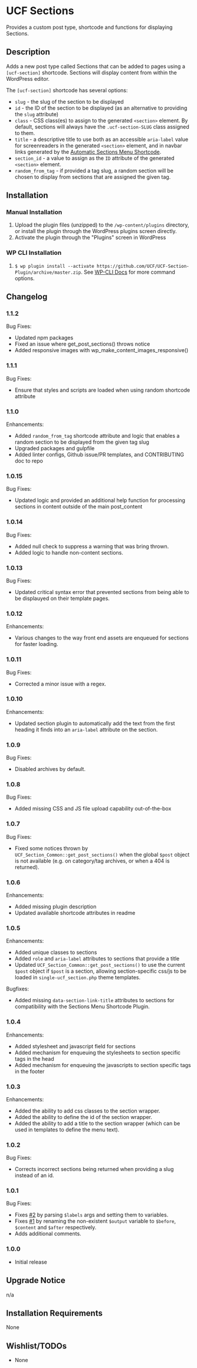 # UCF Sections #

Provides a custom post type, shortcode and functions for displaying Sections.


## Description ##

Adds a new post type called Sections that can be added to pages using a `[ucf-section]` shortcode. Sections will display content from within the WordPress editor.

The `[ucf-section]` shortcode has several options:
* `slug` - the slug of the section to be displayed
* `id` - the ID of the section to be displayed (as an alternative to providing the `slug` attribute)
* `class` - CSS class(es) to assign to the generated `<section>` element. By default, sections will always have the `.ucf-section-SLUG` class assigned to them.
* `title` - a descriptive title to use both as an accessible `aria-label` value for screenreaders in the generated `<section>` element, and in navbar links generated by the [Automatic Sections Menu Shortcode](https://github.com/UCF/Section-Menus-Shortcode).
* `section_id` - a value to assign as the `ID` attribute of the generated `<section>` element.
* `random_from_tag` - if provided a tag slug, a random section will be chosen to display from sections that are assigned the given tag.


## Installation ##

### Manual Installation ###
1. Upload the plugin files (unzipped) to the `/wp-content/plugins` directory, or install the plugin through the WordPress plugins screen directly.
2. Activate the plugin through the "Plugins" screen in WordPress

### WP CLI Installation ###
1. `$ wp plugin install --activate https://github.com/UCF/UCF-Section-Plugin/archive/master.zip`.  See [WP-CLI Docs](http://wp-cli.org/commands/plugin/install/) for more command options.



## Changelog ##

### 1.1.2 ###
Bug Fixes:
* Updated npm packages
* Fixed an issue where get_post_sections() throws notice
* Added responsive images with wp_make_content_images_responsive()

### 1.1.1 ###
Bug Fixes:
* Ensure that styles and scripts are loaded when using random shortcode attribute

### 1.1.0 ###
Enhancements:
* Added `random_from_tag` shortcode attribute and logic that enables a random section to be displayed from the given tag slug
* Upgraded packages and gulpfile
* Added linter configs, Github issue/PR templates, and CONTRIBUTING doc to repo

### 1.0.15 ###
Bug Fixes:
* Updated logic and provided an additional help function for processing sections in content outside of the main post_content

### 1.0.14 ###
Bug Fixes:
* Added null check to suppress a warning that was bring thrown.
* Added logic to handle non-content sections.

### 1.0.13 ###
Bug Fixes:
* Updated critical syntax error that prevented sections from being able to be displauyed on their template pages.

### 1.0.12 ###
Enhancements:
* Various changes to the way front end assets are enqueued for sections for faster loading.

### 1.0.11 ###
Bug Fixes:
* Corrected a minor issue with a regex.

### 1.0.10 ###
Enhancements:
* Updated section plugin to automatically add the text from the first heading it finds into an `aria-label` attribute on the section.

### 1.0.9 ###
Bug Fixes:
* Disabled archives by default.

### 1.0.8 ###
Bug Fixes:
* Added missing CSS and JS file upload capability out-of-the-box

### 1.0.7 ###
Bug Fixes:
* Fixed some notices thrown by `UCF_Section_Common::get_post_sections()` when the global `$post` object is not available (e.g. on category/tag archives, or when a 404 is returned).

### 1.0.6 ###
Enhancements:
* Added missing plugin description
* Updated available shortcode attributes in readme

### 1.0.5 ###
Enhancements:
* Added unique classes to sections
* Added `role` and `aria-label` attributes to sections that provide a title
* Updated `UCF_Section_Common::get_post_sections()` to use the current `$post` object if `$post` is a section, allowing section-specific css/js to be loaded in `single-ucf_section.php` theme templates.

Bugfixes:
* Added missing `data-section-link-title` attributes to sections for compatibility with the Sections Menu Shortcode Plugin.

### 1.0.4 ###
Enhancements:
* Added stylesheet and javascript field for sections
* Added mechanism for enqueuing the stylesheets to section specific tags in the head
* Added mechanism for enqueuing the javascripts to section specific tags in the footer

### 1.0.3 ###
Enhancements:
* Added the ability to add css classes to the section wrapper.
* Added the ability to define the id of the section wrapper.
* Added the ability to add a title to the section wrapper (which can be used in templates to define the menu text).

### 1.0.2 ###
Bug Fixes:
* Corrects incorrect sections being returned when providing a slug instead of an id.

### 1.0.1 ###
Bug Fixes:
* Fixes [#2](https://github.com/UCF/UCF-Section-Plugin/issues/2) by parsing `$labels` args and setting them to variables.
* Fixes [#1](https://github.com/UCF/UCF-Section-Plugin/issues/1) by renaming the non-existent `$output` variable to `$before`, `$content` and `$after` respectively.
* Adds additional comments.

### 1.0.0 ###
* Initial release


## Upgrade Notice ##

n/a


## Installation Requirements ##

None


## Wishlist/TODOs ##
* None
